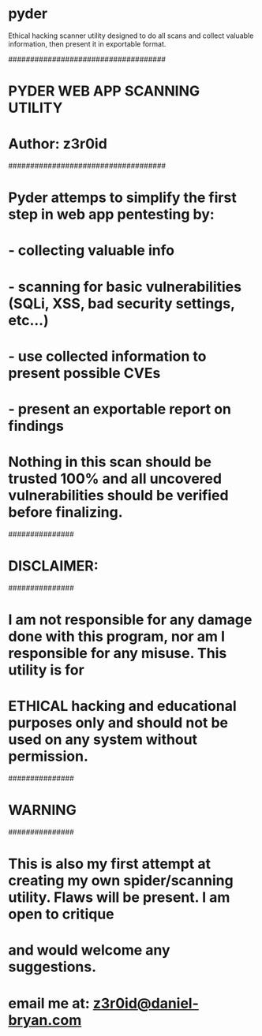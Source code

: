 # pyder
Ethical hacking scanner utility designed to do all scans and collect valuable information, then present it in exportable format. 

####################################
# PYDER WEB APP SCANNING UTILITY   #
#                                  #
# Author: z3r0id                   #
####################################

# Pyder attemps to simplify the first step in web app pentesting by:
#    - collecting valuable info
#    - scanning for basic vulnerabilities (SQLi, XSS, bad security settings, etc...)
#    - use collected information to present possible CVEs
#    - present an exportable report on findings

# Nothing in this scan should be trusted 100% and all uncovered vulnerabilities should be verified before finalizing.

###############
# DISCLAIMER: #
###############
# I am not responsible for any damage done with this program, nor am I responsible for any misuse. This utility is for
# ETHICAL hacking and educational purposes only and should not be used on any system without permission.

###############
# WARNING     #
###############
# This is also my first attempt at creating my own spider/scanning utility. Flaws will be present. I am open to critique
# and would welcome any suggestions.
# email me at: z3r0id@daniel-bryan.com
